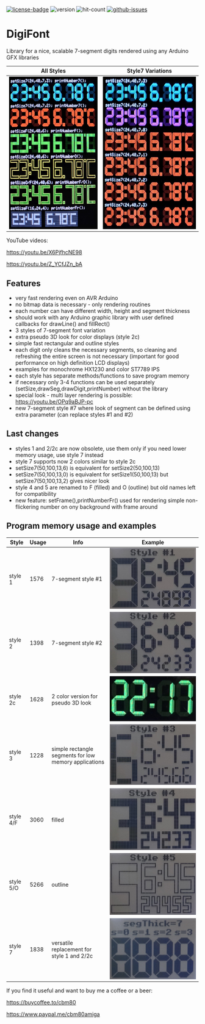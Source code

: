 [![license-badge][]][license] ![version]  ![hit-count] [![github-issues][]][issues]

# DigiFont
Library for a nice, scalable 7-segment digits rendered using any Arduino GFX libraries 

|All Styles|Style7 Variations|
|--|--|
|<img src="images/allstyles.jpg" title="allstyles" height="400" /> |<img src="images/style7.jpg" title="style7" height="400" />|

YouTube videos:

https://youtu.be/X6PjfhcNE98

https://youtu.be/Z_YCfJZn_bA


## Features
- very fast rendering even on AVR Arduino
- no bitmap data is necessary - only rendering routines
- each number can have different width, height and segment thickness
- should work with any Arduino graphic library with user defined callbacks for drawLine() and fillRect()
- 3 styles of 7-segment font variation
- extra pseudo 3D look for color displays (style 2c)
- simple fast rectangular and outline styles
- each digit only cleans the necessary segments, so cleaning and refreshing the entire screen is not necessary (important for good performance on high definition LCD displays)
- examples for monochrome HX1230 and color ST7789 IPS
- each style has separate methods/functions to save program memory
- if necessary only 3-4 functions can be used separately (setSize,drawSeg,drawDigit,printNumber) without the library
- special look - multi layer rendering is possible: https://youtu.be/OPq9aBJP-pc
- new 7-segment style #7 where look of segment can be defined using extra parameter (can replace styles #1 and #2)

## Last changes
- styles 1 and 2/2c are now obsolete, use them only if you need lower memory usage, use style 7 instead
- style 7 supports now 2 colors similar to style 2c
- setSize7(50,100,13,6) is equivalent for setSize2(50,100,13)
- setSize7(50,100,13,0) is equivalent for setSize1(50,100,13) but setSize7(50,100,13,2) gives nicer look
- style 4 and 5 are renamed to F (filled) and O (outline) but old names left for compatibility
- new feature: setFrame(),printNumberFr() used for rendering simple non-flickering number on ony background with frame around

## Program memory usage and examples
|Style|Usage|Info|Example|
|--|--|--|--|
|style 1|1576|7-segment style #1|<img src="images/st1.jpg" title="style1" />|
|style 2|1398|7-segment style #2|<img src="images/st2.jpg" title="style2" />|
|style 2c|1628|2 color version for pseudo 3D look|<img src="images/st2c.jpg" title="style2c" />|
|style 3|1228|simple rectangle segments for low memory applications|<img src="images/st3.jpg" title="style3" />|
|style 4/F|3060|filled|<img src="images/st4.jpg" title="style4" />|
|style 5/O|5266|outline|<img src="images/st5.jpg" title="style5" />|
|style 7|1838|versatile replacement for style 1 and 2/2c|<img src="images/st7.jpg" title="style7" />|

If you find it useful and want to buy me a coffee or a beer:

https://buycoffee.to/cbm80

https://www.paypal.me/cbm80amiga

[license-badge]: https://img.shields.io/badge/License-GPLv3-blue.svg
[license]:       https://choosealicense.com/licenses/gpl-3.0/
[version]:       https://img.shields.io/badge/Version-1.1.0-green.svg
[hit-count]:     https://hits.seeyoufarm.com/api/count/incr/badge.svg?url=https%3A%2F%2Fgithub.com%2Fcbm80amiga%2FDigiFont&count_bg=%2379C83D&title_bg=%23555555&icon=&icon_color=%23E7E7E7&title=hits&edge_flat=false
[github-issues]: https://img.shields.io/github/issues/cbm80amiga/DigiFont.svg
[issues]:        https://github.com/cbm80amiga/DigiFont/issues/
